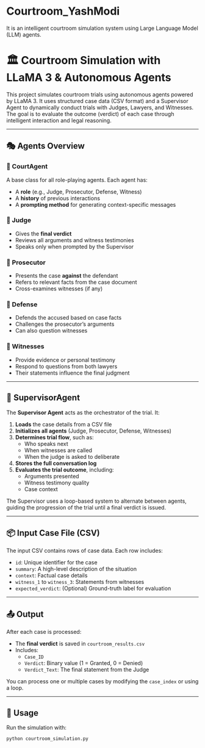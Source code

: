 # Courtroom_YashModi
It is an intelligent courtroom simulation system using Large Language Model (LLM) agents. 

# 🏛️ Courtroom Simulation with LLaMA 3 & Autonomous Agents

This project simulates courtroom trials using autonomous agents powered by LLaMA 3. It uses structured case data (CSV format) and a Supervisor Agent to dynamically conduct trials with Judges, Lawyers, and Witnesses. The goal is to evaluate the outcome (verdict) of each case through intelligent interaction and legal reasoning.

---

## 🎭 Agents Overview

### 🔹 CourtAgent
A base class for all role-playing agents. Each agent has:
- A **role** (e.g., Judge, Prosecutor, Defense, Witness)
- A **history** of previous interactions
- A **prompting method** for generating context-specific messages

### 🔹 Judge
- Gives the **final verdict**
- Reviews all arguments and witness testimonies
- Speaks only when prompted by the Supervisor

### 🔹 Prosecutor
- Presents the case **against** the defendant
- Refers to relevant facts from the case document
- Cross-examines witnesses (if any)

### 🔹 Defense
- Defends the accused based on case facts
- Challenges the prosecutor’s arguments
- Can also question witnesses

### 🔹 Witnesses
- Provide evidence or personal testimony
- Respond to questions from both lawyers
- Their statements influence the final judgment

---

## 🧠 SupervisorAgent

The **Supervisor Agent** acts as the orchestrator of the trial. It:
1. **Loads** the case details from a CSV file
2. **Initializes all agents** (Judge, Prosecutor, Defense, Witnesses)
3. **Determines trial flow**, such as:
   - Who speaks next
   - When witnesses are called
   - When the judge is asked to deliberate
4. **Stores the full conversation log**
5. **Evaluates the trial outcome**, including:
   - Arguments presented
   - Witness testimony quality
   - Case context

The Supervisor uses a loop-based system to alternate between agents, guiding the progression of the trial until a final verdict is issued.

---

## 📦 Input Case File (CSV)

The input CSV contains rows of case data. Each row includes:
- `id`: Unique identifier for the case
- `summary`: A high-level description of the situation
- `context`: Factual case details
- `witness_1` to `witness_3`: Statements from witnesses
- `expected_verdict`: (Optional) Ground-truth label for evaluation

---

## 📤 Output

After each case is processed:
- The **final verdict** is saved in `courtroom_results.csv`
- Includes:
  - `Case_ID`
  - `Verdict`: Binary value (1 = Granted, 0 = Denied)
  - `Verdict_Text`: The final statement from the Judge

You can process one or multiple cases by modifying the `case_index` or using a loop.

---

## 🚀 Usage

Run the simulation with:

```bash
python courtroom_simulation.py
